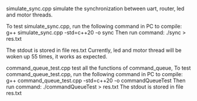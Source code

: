 simulate_sync.cpp simulate the synchronization between uart, router, led and motor threads.

To test simulate_sync.cpp, run the following command in PC to compile:
g++ simulate_sync.cpp -std=c++20 -o sync
Then run command:
./sync > res.txt

The stdout is stored in file res.txt
Currently, led and motor thread will be woken up 55 times, it works as expected.

command_queue_test.cpp test all the functions of command_queue,
To test command_queue_test.cpp, run the following command in PC to compile:
g++ command_queue_test.cpp -std=c++20 -o commandQueueTest
Then run command:
./commandQueueTest > res.txt
The stdout is stored in file res.txt